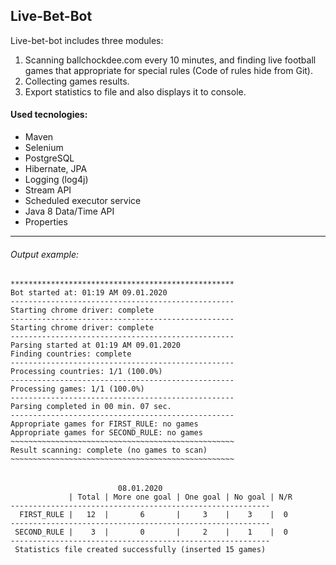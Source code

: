 ## **Live-Bet-Bot**
Live-bet-bot includes three modules: 
1. Scanning ballchockdee.com every 10 minutes, and finding live football games that appropriate for special rules (Code of rules hide from Git).
1. Collecting games results.
1. Export statistics to file and also displays it to console. 

#### **Used tecnologies:**
- Maven
- Selenium
- PostgreSQL
- Hibernate, JPA
- Logging (log4j)
- Stream API
- Scheduled executor service
- Java 8 Data/Time API
- Properties

------------

###### Output example:
    **************************************************
    Bot started at: 01:19 AM 09.01.2020
    --------------------------------------------------
    Starting chrome driver: complete
    --------------------------------------------------
    Starting chrome driver: complete
    --------------------------------------------------
    Parsing started at 01:19 AM 09.01.2020
    Finding countries: complete
    --------------------------------------------------
    Processing countries: 1/1 (100.0%)
    --------------------------------------------------
    Processing games: 1/1 (100.0%)
    --------------------------------------------------
    Parsing completed in 00 min. 07 sec.
    --------------------------------------------------
    Appropriate games for FIRST_RULE: no games
    Appropriate games for SECOND_RULE: no games
    ~~~~~~~~~~~~~~~~~~~~~~~~~~~~~~~~~~~~~~~~~~~~~~~~~~
    Result scanning: complete (no games to scan)
    ~~~~~~~~~~~~~~~~~~~~~~~~~~~~~~~~~~~~~~~~~~~~~~~~~~
###### 
                            08.01.2020
                 | Total | More one goal | One goal | No goal | N/R
    ----------------------------------------------------------
      FIRST_RULE |   12  |       6       |     3    |    3    |  0
    ----------------------------------------------------------
     SECOND_RULE |    3  |       0       |     2    |    1    |  0
    ----------------------------------------------------------
     Statistics file created successfully (inserted 15 games)